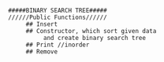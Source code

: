          

          #####BINARY SEARCH TREE#####
          //////Public Functions//////
               ## Insert
               ## Constructor, which sort given data 
                    and create binary search tree
               ## Print //inorder
               ## Remove
